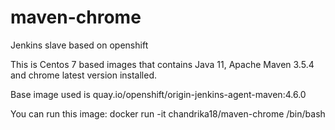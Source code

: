 # maven-chrome
Jenkins slave based on openshift 

This is Centos 7 based images that contains Java 11, Apache Maven 3.5.4 and chrome latest version installed.

Base image used is quay.io/openshift/origin-jenkins-agent-maven:4.6.0

You can run this image: docker run -it chandrika18/maven-chrome /bin/bash
